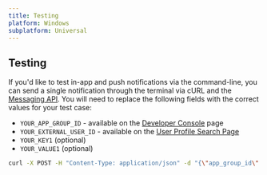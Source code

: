 ```yaml
---
title: Testing
platform: Windows
subplatform: Universal
---
```

## Testing

If you'd like to test in-app and push notifications via the command-line, you can send a single notification through the terminal via cURL and the [Messaging API][13]. You will need to replace the following fields with the correct values for your test case:

- `YOUR_APP_GROUP_ID` - available on the [Developer Console][14] page
- `YOUR_EXTERNAL_USER_ID` - available on the [User Profile Search Page][15]
- `YOUR_KEY1` (optional)
- `YOUR_VALUE1` (optional)

```bash
curl -X POST -H "Content-Type: application/json" -d "{\"app_group_id\":\"YOUR_APP_GROUP_ID\",\"external_user_ids\":[\"YOUR_EXTERNAL_USER_ID\"],\"messages\":{\"windows_push\":{\"push_type\":\"toast_text_01\",\"toast_text1\":\"test_title\"}}}" https://api.appboy.com/messages/send
```

[13]: /REST_APIs/Messaging
[14]: https://dashboard.appboy.com/app_settings/api_settings/
[15]: https://dashboard.appboy.com/users/user_search/user-search/
